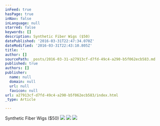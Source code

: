 ```yaml
---
inFeed: true
hasPage: true
inNav: false
inLanguage: null
starred: false
keywords: []
description: Synthetic Fiber Wigs ($50)
datePublished: '2016-03-31T22:47:34.070Z'
dateModified: '2016-03-31T22:43:10.805Z'
title: ''
author: []
sourcePath: _posts/2016-03-31-a27913cf-d7fd-49c4-a290-b5f062ecb583.md
published: true
authors: []
publisher:
  name: null
  domain: null
  url: null
  favicon: null
url: a27913cf-d7fd-49c4-a290-b5f062ecb583/index.html
_type: Article

---
```

Synthetic Fiber Wigs ($50)
![](https://the-grid-user-content.s3-us-west-2.amazonaws.com/a1317f27-d967-47e1-91c0-3d9840fd2a37.jpg)
![](https://the-grid-user-content.s3-us-west-2.amazonaws.com/daf2bc25-9a34-4498-b1e0-0e1ec8ac79b8.jpg)
![](https://the-grid-user-content.s3-us-west-2.amazonaws.com/c64b54f1-2168-4976-9ccd-8ff431ca030b.jpg)